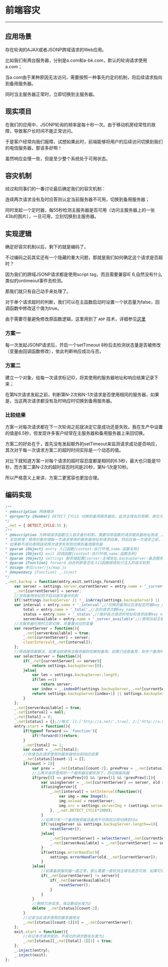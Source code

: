 # 前端容灾

--------

## 应用场景

存在轮询的AJAX或者JSONP跨域请求的Web应用。

比如我们有两台服务器，分别是a.com和a-bk.com，默认的轮询请求使用a.com；

当a.com由于某种原因无法访问，需要按照一种事先约定的机制，将后续请求指向到备用服务器。

同时当主服务器正常时，立即切换到主服务器。

## 现实项目

在我们的应用中，JSONP轮询的频率是每十秒一次。由于移动机房经常性的故障，导致客户长时间不能正常访问。

于是客户经常向我们报障，试想如果此时，前端能够将用户的后续访问切换到我们的电信服务器，那该多好啊！

虽然响应会慢一些，但是至少整个系统处于可用状态。

## 容灾机制

经过和同事们的一番讨论最后确定我们的容灾机制：

连续两次请求没有及时应答则认定当前服务器不可用，切换到备用服务器；

同时发起一个定时器，每55秒检测主服务器是否可用（访问主服务器上的一张43b的图片），一旦可用，立刻切换到主服务器。

## 实现逻辑

确定好容灾机制以后，剩下的就是编码了。

不过编码之前其实还有一个隐藏的重大问题，那就是我们如何确定这个请求是否超时？

因为我们的跨域JSONP请求都是使用script tag，而且需要兼容IE 6,自然没有什么类似的ontimeout事件去检测。

那我们就只有自己动手来处理了。

对于单个请求超时的判断，我们可以在主函数启动时设置一个状态量为false，回调函数中修改这个值为true。

由于需要尽量避免修改原函数逻辑，这里用到了 `AOP` 技术，详细参见[这里](http://xugaofan.github.com/javascript/2012/03/18/AOP-in-JavaScript/)

### 方案一

每一次发起JSONP请求后，开启一个setTimeout 8秒后去检测状态量是否被修改（变量由回调函数修改），依此判断响应成功与否。

### 方案二

建立一个对象，给每一次请求标记ID，将其使用的服务器地址和响应结果记录下来；

在第N次请求发起之前，判断第N-2次和N-1次请求是否使用相同的服务器，如果是，当这两次请求都没有及时响应时切换到备用服务器。

### 比较结果

方案一对每次请求都在下一次轮询之前就决定它是成功还是失败。我在生产中设置的值是6.5秒，但发现许多客户经常在主服务器和备用服务器上来回切换。

方案二的好处在于，首先没有发起额外的setTimeout来监测请求成功是否响应，其次对于每一次请求方案二的超时时间实际是一个动态的值。

对比下就知道方案一对每个请求的超时容忍度都是相同的6.5秒，最大也只能是10秒，而方案二第N-2次的超时容忍时间是20秒，第N-1次是10秒。

所以严格意义上来讲，方案二更宽容也更加合理。

## 编码实现

```javascript
/**
* @description 网络模块
* @property {Number} DETECT_CYCLE 切换到备用服务器后，监测主域名的周期，单位为秒，周期长度最好不要设置为10的倍数，便于调试观察
*/
_.net = { DETECT_CYCLE:55 };
/**
* @description 为跨域请求函数注入容灾备份机制，需要将原函数的请求服务器地址改成_.net['funcname_current_server'];
* 实现原理：使用对象存储每一次请求使用的服务器地址和请求结果，然后在每一次请求之前，判断前两次使用相同服务器的请求是否都不成功。
* 如果都不成功表明连续两次请求失败则切换到备用服务器
* @param {Object} entry 入口函数{context:执行环境,name:函数名称}
* @param {Object} exit 回调函数{context:执行环境,name:函数名称}
* @param {Object} settings 服务端配置{server:主域地址,backupServer:备选服务器地址，数组，长度为0则不启用容灾机制,serverImg:监测主域名可用的图片}
* @param {Function} forward 动态判断是否在入口函数继续执行注入的容灾机制
* @usage 参见/user/js/map.js
* @dependacy {Function} _.inject
*/
_.net.backup = function(entry,exit,settings,forward){
    var server = settings.server,currentServer = entry.name + '_current_server';
    _.net[currentServer] = server;
    //没有备用地址则不启动容灾备份机制
    if(!settings.backupServer || !_.isArray(settings.backupServer) || !settings.backupServer.length) return;
    var interval = entry.name + '_interval',//切换到备用以后发起定时器key_name
        total = entry.name + '_total',//总的请求次数key_name
        status = entry.name + '_status',//维护各次请求的地址和请求结果key_name
        serverAvailable = entry.name + '_server_available';//表明当前主服务器是否可用的key_name
    //主服务器可用时立即切换，并重置对应的变量
    var resetServer = function(){
        _.net[serverAvailable] = true;
        _.net[currentServer] = server;
        clearInterval(_.net[interval]);
    };
    //筛选服务器算法，如果当前使用主服务器则切换到备用，如果已经是备用，有多个备用时则切换到下一个备用，只有一个备用是切换到主服务器
    var selectServer = function(){
        if(_.net[currentServer] == server){
            return settings.backupServer[0];
        }else{
            var len = settings.backupServer.length;
            if(len ==1)
                return server;
            var index = _.indexOf(settings.backupServer,_.net[currentServer]);
            return settings.backupServer[index+1] || settings.backupServer[0];
        }
    };
    _.net[serverAvailable] = true;
    _.net[interval] = null;
    _.net[total] = 0;
    _.net[status] = {};//格式：{1:['http://a.net/',true], 2:['http://a.net/']}
    entry.start = function(){
        if(typeof forward == 'function'){
            if(!forward())return;
        }
        _.net[total] += 1;
        var count = _.net[total];
        //存储当此请求使用的服务器地址和响应结果
        _.net[status][count-1] = [];
        if(count > 2){
            var prev = _.net[status][count-2], prevPrev = _.net[status][count-3];
            //上两次请求使用同一个服务器且都失败了，则切换服务器
            if(prev[0] == prevPrev[0] && !prev[1] && !prevPrev[1]){
                var usingServer = _.net[currentServer] == server, old = _.net[currentServer];
                if(usingServer){
                    _.net[interval] = setInterval(function(){ 
                        var img = new Image();
                        img.onload = resetServer;
                        img.src = settings.serverImg + (settings.serverImg.indexOf('?')>-1?'&':'?') + 't=' + new Date().getTime();
                    }, _.net.DETECT_CYCLE*1000);
                }
                //如果只有一个备用服务器且备用不可用则立即切换到tbo
                if(!usingServer && settings.backupServer.length==1){
                    resetServer();
                }else{
                    _.net[currentServer] = selectServer(_.net[currentServer]);
                    _.net[serverAvailable] = _.net[currentServer] == server;
                }
                if(settings.errorHandler){
                    settings.errorHandler(old,_.net[currentServer]);
                }
            }else{
                //如果备用服务器一直正常，那么需要一直检测主域名是否可用，如果可用立即切换到主域名
                if(_.net[currentServer] != server){
                    if(_.net[serverAvailable]){
                        resetServer();
                    }
                }
            }
            //删除冗余信息，保证数组长度为2
            delete _.net[status][count-3];
        }
        //记录当此请求使用的服务器地址
        _.net[status][count-1][0] = _.net[currentServer];
    };
    exit.start = function(){
        //标记本次请求成功，不成功的请求数组长度为1
        _.net[status][_.net[total]-1][1] = true;
    };
    _.inject(entry);
    _.inject(exit);
};
```















